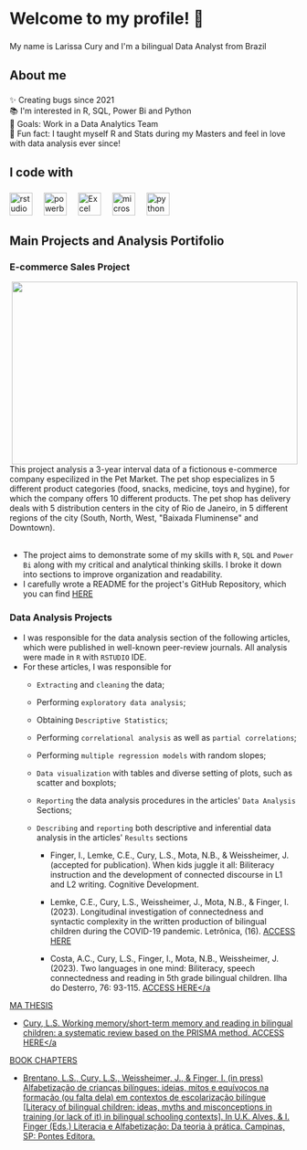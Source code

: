 <h1 align="left">Welcome to my profile! 👋 </h1>

###

<p align="left">My name is Larissa Cury and I'm a bilingual Data Analyst from Brazil</p>

###

<h2 align="left">About me</h2>

###

<p align="left">✨ Creating bugs since 2021<br>📚 I'm interested in R, SQL, Power Bi and Python<br>🎯 Goals: Work in a Data Analytics Team<br>🎲 Fun fact: I taught myself R and Stats during my Masters and feel in love with data analysis ever since!</p>

###

<h2 align="left">I code with</h2>

###

<div align="left">
  <img src="https://cdn.jsdelivr.net/gh/devicons/devicon/icons/rstudio/rstudio-original.svg" height="40" alt="rstudio logo"  />
  <img width="12" />
  <img src="https://upload.wikimedia.org/wikipedia/commons/c/cf/New_Power_BI_Logo.svg" height="40" alt="powerbi logo" />
  <img width="12" />
  <img src="https://img.icons8.com/?size=100&id=UECmBSgBOvPT&format=png&color=000000" alt="Excel logo"  height="40" />
  <img width="12" />
  <img src="https://cdn.jsdelivr.net/gh/devicons/devicon/icons/microsoftsqlserver/microsoftsqlserver-plain.svg" height="40" alt="microsoftsqlserver logo"  />
  <img width="12" />
  <img src="https://cdn.jsdelivr.net/gh/devicons/devicon/icons/python/python-original.svg" height="40" alt="python logo"  />
  
</div>

## Main Projects and Analysis Portifolio


### E-commerce Sales Project 
<img align="right" width="500" height="320" src="https://drive.google.com/uc?id=1dP7f8_ORmpAoVGIVIE5zeCCNPmubNNJJ">
This project analysis a 3-year interval data of a fictionous e-commerce company especilized in the Pet Market. The pet shop especializes in 5 different product categories (food, snacks, medicine, toys and hygine), for which the company offers 10 different products. The pet shop has delivery deals with 5 distribution centers in the city of Rio de Janeiro, in 5 different regions of the city (South, North, West, "Baixada Fluminense" and Downtown).
<br><br>

* The project aims to demonstrate some of my skills with `R`, `SQL` and `Power Bi` along with my critical and analytical thinking skills. I broke it down into sections to improve organization and readability. 
* I carefully wrote a README for the project's GitHub Repository, which you can find <a href="https://github.com/Larissa-Cury/E-commerceProject/tree/main" target="_blank">HERE</a>

###  Data Analysis Projects 

* I was responsible for the data analysis section of the following articles, which were published in well-known peer-review journals. All analysis were made in `R` with `RSTUDIO` IDE.
* For these articles, I was responsible for
   - `Extracting` and `cleaning` the data;
   - Performing `exploratory data analysis`;
   - Obtaining `Descriptive Statistics`;
   - Performing `correlational analysis` as well as `partial correlations`;
   - Performing `multiple regression models` with random slopes;
   - `Data visualization` with tables and diverse setting of plots, such as scatter and boxplots;
   - `Reporting` the data analysis procedures in the articles' `Data Analysis` Sections;
   - `Describing` and `reporting` both descriptive and inferential data analysis in the articles' `Results` sections


      - Finger, I., Lemke, C.E., Cury, L.S., Mota, N.B., & Weissheimer, J. (accepted for publication). When kids juggle it all: Biliteracy instruction and the development of connected discourse in L1 and L2 writing. Cognitive Development.
  
      - Lemke, C.E., Cury, L.S., Weissheimer, J., Mota, N.B., & Finger, I. (2023). Longitudinal investigation of connectedness and syntactic complexity in the written production of bilingual children during the COVID-19 pandemic. Letrônica, (16). <a href="https://revistaseletronicas.pucrs.br/letronica/article/view/44413/28234" target="_blank">ACCESS HERE</a>
      - Costa, A.C., Cury, L.S., Finger, I., Mota, N.B., Weissheimer, J. (2023). Two languages in one mind: Biliteracy, speech connectedness and reading in 5th grade bilingual children. Ilha do Desterro, 76: 93-115. <a href="https://periodicos.ufsc.br/index.php/desterro/article/view/94537/54736" target="_blank">ACCESS HERE</a

MA THESIS

   - Cury, L.S. Working memory/short-term memory and reading in bilingual children: a systematic review based on the PRISMA method. <a href="[https://periodicos.ufsc.br/index.php/desterro/article/view/94537/54736](https://lume.ufrgs.br/handle/10183/278608)" target="_blank">ACCESS HERE</a

BOOK CHAPTERS

   - Brentano, L.S., Cury, L.S., Weissheimer, J., & Finger, I. (in press) Alfabetização de crianças bilíngues: ideias, mitos e equívocos na formação (ou falta dela) em contextos de escolarização bilíngue [Literacy of bilingual children: ideas, myths and misconceptions in training (or lack of it) in bilingual schooling contexts]. In U.K. Alves, & I. Finger (Eds.) Literacia e Alfabetização: Da teoria à prática. Campinas, SP: Pontes Editora.

<!--
-- Hi there 👋


**Larissa-Cury/larissa-cury** is a ✨ _special_ ✨ repository because its `README.md` (this file) appears on your GitHub profile.

Here are some ideas to get you started:

- 🔭 I’m currently working on ...
- 🌱 I’m currently learning ...
- 👯 I’m looking to collaborate on ...
- 🤔 I’m looking for help with ...
- 💬 Ask me about ...
- 📫 How to reach me: ...
- 😄 Pronouns: ...
- ⚡ Fun fact: ...
-->
